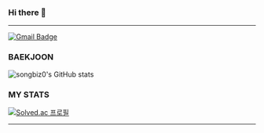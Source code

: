 ### Hi there 👋
---
[![Gmail Badge](https://img.shields.io/badge/Gmail-D14836?style=flat&logo=Gmail&logoColor=white)](mailto:songbiz00@gmail.com)

### BAEKJOON
![songbiz0's GitHub stats](https://github-readme-stats.vercel.app/api?username=songbiz0&show_icons=true&theme=radical)

### MY STATS
[![Solved.ac
프로필](http://mazassumnida.wtf/api/v2/generate_badge?boj=songbiz)](https://solved.ac/songbiz)
<hr>
